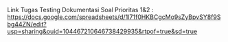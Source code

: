 Link Tugas Testing Dokumentasi Soal Prioritas 1&2 : https://docs.google.com/spreadsheets/d/1I71f0HKBCgcMo9sZyBpvSY8f9Sbg44ZN/edit?usp=sharing&ouid=104467210646738429935&rtpof=true&sd=true
